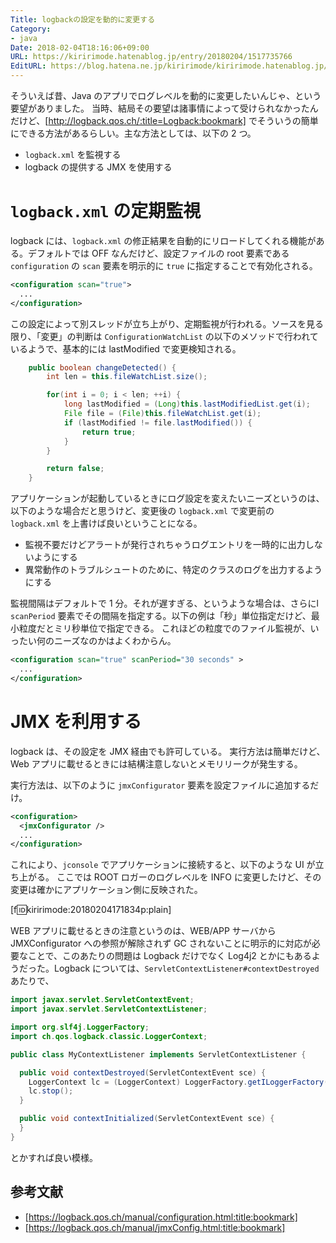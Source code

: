 ```yaml
---
Title: logbackの設定を動的に変更する
Category:
- java
Date: 2018-02-04T18:16:06+09:00
URL: https://kiririmode.hatenablog.jp/entry/20180204/1517735766
EditURL: https://blog.hatena.ne.jp/kiririmode/kiririmode.hatenablog.jp/atom/entry/8599973812343763986
---
```


そういえば昔、Java のアプリでログレベルを動的に変更したいんじゃ、という要望がありました。
当時、結局その要望は諸事情によって受けられなかったんだけど、[http://logback.qos.ch/:title=Logback:bookmark] でそういうの簡単にできる方法があるらしい。主な方法としては、以下の 2 つ。

- `logback.xml` を監視する
- logback の提供する JMX を使用する

# `logback.xml` の定期監視

logback には、`logback.xml` の修正結果を自動的にリロードしてくれる機能がある。デフォルトでは OFF なんだけど、設定ファイルの root 要素である `configuration` の `scan` 要素を明示的に `true` に指定することで有効化される。

```xml
<configuration scan="true">
  ...
</configuration>
```

この設定によって別スレッドが立ち上がり、定期監視が行われる。ソースを見る限り、「変更」の判断は `ConfigurationWatchList` の以下のメソッドで行われているようで、基本的には lastModified で変更検知される。

```java
    public boolean changeDetected() {
        int len = this.fileWatchList.size();

        for(int i = 0; i < len; ++i) {
            long lastModified = (Long)this.lastModifiedList.get(i);
            File file = (File)this.fileWatchList.get(i);
            if (lastModified != file.lastModified()) {
                return true;
            }
        }

        return false;
    }
```

アプリケーションが起動しているときにログ設定を変えたいニーズというのは、以下のような場合だと思うけど、変更後の `logback.xml` で変更前の `logback.xml` を上書けば良いということになる。

- 監視不要だけどアラートが発行されちゃうログエントリを一時的に出力しないようにする
- 異常動作のトラブルシュートのために、特定のクラスのログを出力するようにする


監視間隔はデフォルトで 1 分。それが遅すぎる、というような場合は、さらにl `scanPeriod` 要素でその間隔を指定する。以下の例は「秒」単位指定だけど、最小粒度だとミリ秒単位で指定できる。
これほどの粒度でのファイル監視が、いったい何のニーズなのかはよくわからん。

```xml
<configuration scan="true" scanPeriod="30 seconds" >
  ...
</configuration>
```

# JMX を利用する

logback は、その設定を JMX 経由でも許可している。
実行方法は簡単だけど、Web アプリに載せるときには結構注意しないとメモリリークが発生する。

実行方法は、以下のように `jmxConfigurator` 要素を設定ファイルに追加するだけ。

```xml
<configuration>
  <jmxConfigurator />
  ...
</configuration>
```

これにより、`jconsole` でアプリケーションに接続すると、以下のような UI が立ち上がる。
ここでは ROOT ロガーのログレベルを INFO に変更したけど、その変更は確かにアプリケーション側に反映された。

[f:id:kiririmode:20180204171834p:plain]

WEB アプリに載せるときの注意というのは、WEB/APP サーバから JMXConfigurator への参照が解除されず GC されないことに明示的に対応が必要なことで、このあたりの問題は Logback だけでなく
Log4j2 とかにもあるようだった。Logback については、`ServletContextListener#contextDestroyed` あたりで、

```java
import javax.servlet.ServletContextEvent;
import javax.servlet.ServletContextListener;

import org.slf4j.LoggerFactory;
import ch.qos.logback.classic.LoggerContext;

public class MyContextListener implements ServletContextListener {

  public void contextDestroyed(ServletContextEvent sce) {
    LoggerContext lc = (LoggerContext) LoggerFactory.getILoggerFactory();
    lc.stop();
  }

  public void contextInitialized(ServletContextEvent sce) {
  }
}
```

とかすれば良い模様。

## 参考文献

- [https://logback.qos.ch/manual/configuration.html:title:bookmark]
- [https://logback.qos.ch/manual/jmxConfig.html:title:bookmark]
